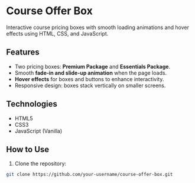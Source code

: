 # Course Offer Box

Interactive course pricing boxes with smooth loading animations and hover effects using HTML, CSS, and JavaScript.
## Features

- Two pricing boxes: **Premium Package** and **Essentials Package**.
- Smooth **fade-in and slide-up animation** when the page loads.
- **Hover effects** for boxes and buttons to enhance interactivity.
- Responsive design: boxes stack vertically on smaller screens.

## Technologies

- HTML5
- CSS3
- JavaScript (Vanilla)

## How to Use

1. Clone the repository:

```bash
git clone https://github.com/your-username/course-offer-box.git
